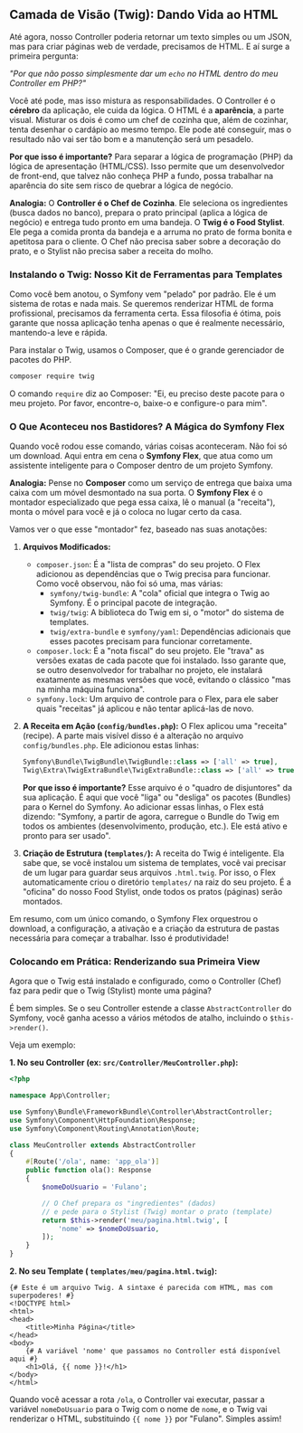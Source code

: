 ## Camada de Visão (Twig): Dando Vida ao HTML

Até agora, nosso Controller poderia retornar um texto simples ou um JSON, mas para criar páginas web de verdade, precisamos de HTML. E aí surge a primeira pergunta:

*"Por que não posso simplesmente dar um `echo` no HTML dentro do meu Controller em PHP?"*

Você até pode, mas isso mistura as responsabilidades. O Controller é o **cérebro** da aplicação, ele cuida da lógica. O HTML é a **aparência**, a parte visual. Misturar os dois é como um chef de cozinha que, além de cozinhar, tenta desenhar o cardápio ao mesmo tempo. Ele pode até conseguir, mas o resultado não vai ser tão bom e a manutenção será um pesadelo.

**Por que isso é importante?** Para separar a lógica de programação (PHP) da lógica de apresentação (HTML/CSS). Isso permite que um desenvolvedor de front-end, que talvez não conheça PHP a fundo, possa trabalhar na aparência do site sem risco de quebrar a lógica de negócio.

**Analogia:** O **Controller é o Chef de Cozinha**. Ele seleciona os ingredientes (busca dados no banco), prepara o prato principal (aplica a lógica de negócio) e entrega tudo pronto em uma bandeja. O **Twig é o Food Stylist**. Ele pega a comida pronta da bandeja e a arruma no prato de forma bonita e apetitosa para o cliente. O Chef não precisa saber sobre a decoração do prato, e o Stylist não precisa saber a receita do molho.

### Instalando o Twig: Nosso Kit de Ferramentas para Templates

Como você bem anotou, o Symfony vem "pelado" por padrão. Ele é um sistema de rotas e nada mais. Se queremos renderizar HTML de forma profissional, precisamos da ferramenta certa. Essa filosofia é ótima, pois garante que nossa aplicação tenha apenas o que é realmente necessário, mantendo-a leve e rápida.

Para instalar o Twig, usamos o Composer, que é o grande gerenciador de pacotes do PHP.

```bash
composer require twig
```

O comando `require` diz ao Composer: "Ei, eu preciso deste pacote para o meu projeto. Por favor, encontre-o, baixe-o e configure-o para mim".

### O Que Aconteceu nos Bastidores? A Mágica do Symfony Flex

Quando você rodou esse comando, várias coisas aconteceram. Não foi só um download. Aqui entra em cena o **Symfony Flex**, que atua como um assistente inteligente para o Composer dentro de um projeto Symfony.

**Analogia:** Pense no **Composer** como um serviço de entrega que baixa uma caixa com um móvel desmontado na sua porta. O **Symfony Flex** é o montador especializado que pega essa caixa, lê o manual (a "receita"), monta o móvel para você e já o coloca no lugar certo da casa.

Vamos ver o que esse "montador" fez, baseado nas suas anotações:

1.  **Arquivos Modificados:**

      * `composer.json`: É a "lista de compras" do seu projeto. O Flex adicionou as dependências que o Twig precisa para funcionar. Como você observou, não foi só uma, mas várias:
          * `symfony/twig-bundle`: A "cola" oficial que integra o Twig ao Symfony. É o principal pacote de integração.
          * `twig/twig`: A biblioteca do Twig em si, o "motor" do sistema de templates.
          * `twig/extra-bundle` e `symfony/yaml`: Dependências adicionais que esses pacotes precisam para funcionar corretamente.
      * `composer.lock`: É a "nota fiscal" do seu projeto. Ele "trava" as versões exatas de cada pacote que foi instalado. Isso garante que, se outro desenvolvedor for trabalhar no projeto, ele instalará exatamente as mesmas versões que você, evitando o clássico "mas na minha máquina funciona".
      * `symfony.lock`: Um arquivo de controle para o Flex, para ele saber quais "receitas" já aplicou e não tentar aplicá-las de novo.

2.  **A Receita em Ação (`config/bundles.php`):**
    O Flex aplicou uma "receita" (recipe). A parte mais visível disso é a alteração no arquivo `config/bundles.php`. Ele adicionou estas linhas:

    ```php
    Symfony\Bundle\TwigBundle\TwigBundle::class => ['all' => true],
    Twig\Extra\TwigExtraBundle\TwigExtraBundle::class => ['all' => true],
    ```

    **Por que isso é importante?** Esse arquivo é o "quadro de disjuntores" da sua aplicação. É aqui que você "liga" ou "desliga" os pacotes (Bundles) para o Kernel do Symfony. Ao adicionar essas linhas, o Flex está dizendo: "Symfony, a partir de agora, carregue o Bundle do Twig em todos os ambientes (desenvolvimento, produção, etc.). Ele está ativo e pronto para ser usado".

3.  **Criação de Estrutura (`templates/`):**
    A receita do Twig é inteligente. Ela sabe que, se você instalou um sistema de templates, você vai precisar de um lugar para guardar seus arquivos `.html.twig`. Por isso, o Flex automaticamente criou o diretório `templates/` na raiz do seu projeto. É a "oficina" do nosso Food Stylist, onde todos os pratos (páginas) serão montados.

Em resumo, com um único comando, o Symfony Flex orquestrou o download, a configuração, a ativação e a criação da estrutura de pastas necessária para começar a trabalhar. Isso é produtividade\!

### Colocando em Prática: Renderizando sua Primeira View

Agora que o Twig está instalado e configurado, como o Controller (Chef) faz para pedir que o Twig (Stylist) monte uma página?

É bem simples. Se o seu Controller estende a classe `AbstractController` do Symfony, você ganha acesso a vários métodos de atalho, incluindo o `$this->render()`.

Veja um exemplo:

**1. No seu Controller (ex: `src/Controller/MeuController.php`):**

```php
<?php

namespace App\Controller;

use Symfony\Bundle\FrameworkBundle\Controller\AbstractController;
use Symfony\Component\HttpFoundation\Response;
use Symfony\Component\Routing\Annotation\Route;

class MeuController extends AbstractController
{
    #[Route('/ola', name: 'app_ola')]
    public function ola(): Response
    {
        $nomeDoUsuario = 'Fulano';

        // O Chef prepara os "ingredientes" (dados)
        // e pede para o Stylist (Twig) montar o prato (template)
        return $this->render('meu/pagina.html.twig', [
            'nome' => $nomeDoUsuario,
        ]);
    }
}
```

**2. No seu Template ( `templates/meu/pagina.html.twig`):**

```twig
{# Este é um arquivo Twig. A sintaxe é parecida com HTML, mas com superpoderes! #}
<!DOCTYPE html>
<html>
<head>
    <title>Minha Página</title>
</head>
<body>
    {# A variável 'nome' que passamos no Controller está disponível aqui #}
    <h1>Olá, {{ nome }}!</h1>
</body>
</html>
```

Quando você acessar a rota `/ola`, o Controller vai executar, passar a variável `nomeDoUsuario` para o Twig com o nome de `nome`, e o Twig vai renderizar o HTML, substituindo `{{ nome }}` por "Fulano". Simples assim\!
